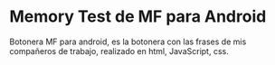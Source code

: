 # Memory Test de MF para Android
Botonera MF para android, es la botonera con las frases de mis compañeros de trabajo, realizado en html, JavaScript, css.
